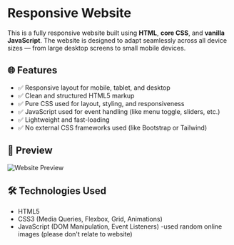 # Responsive Website

This is a fully responsive website built using **HTML**, **core CSS**, and **vanilla JavaScript**. The website is designed to adapt seamlessly across all device sizes — from large desktop screens to small mobile devices.

## 🌐 Features

- ✅ Responsive layout for mobile, tablet, and desktop
- ✅ Clean and structured HTML5 markup
- ✅ Pure CSS used for layout, styling, and responsiveness
- ✅ JavaScript used for event handling (like menu toggle, sliders, etc.)
- ✅ Lightweight and fast-loading
- ✅ No external CSS frameworks used (like Bootstrap or Tailwind)

## 📸 Preview

![Website Preview]((https://redoyhossen.w3spaces.com/)) <!-- Replace with your screenshot filename -->

## 🛠️ Technologies Used

- HTML5
- CSS3 (Media Queries, Flexbox, Grid, Animations)
- JavaScript (DOM Manipulation, Event Listeners)
-used random online images (please don't relate to website) 
